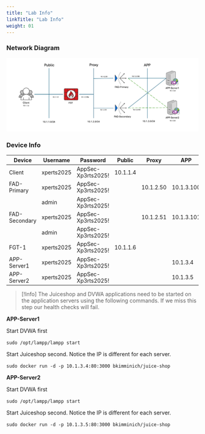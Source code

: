 ```yaml
---
title: "Lab Info"
linkTitle: "Lab Info"
weight: 01
---
```

### **Network Diagram**

![](fad-logical-w-ips.png)

### **Device Info**

| Device        |Username|Password| Public | Proxy     | APP        |
|---------------|--------|--------|--|-----------|------------|
| Client        |xperts2025|AppSec-Xp3rts2025!| 10.1.1.4 |           |            |
| FAD-Primary   |xperts2025|AppSec-Xp3rts2025!|  | 10.1.2.50 | 10.1.3.100 |
|               |admin|AppSec-Xp3rts2025!|  |           |            |
| FAD-Secondary |xperts2025|AppSec-Xp3rts2025!|  | 10.1.2.51 | 10.1.3.101 |
|               |admin|AppSec-Xp3rts2025!|  |           |            |
|FGT-1|xperts2025|AppSec-Xp3rts2025!| 10.1.1.6 |           |            |
|APP-Server1|xperts2025|AppSec-Xp3rts2025!|  |           | 10.1.3.4   |
|APP-Server2|xperts2025|AppSec-Xp3rts2025!|  |           | 10.1.3.5   |

> [!Info]
> The Juiceshop and DVWA applications need to be started on the application servers using the following commands.  If we miss this step our health checks will fail.

**APP-Server1**

Start DVWA first
```
sudo /opt/lampp/lampp start
```

Start Juiceshop second.  Notice the IP is different for each server.

```
sudo docker run -d -p 10.1.3.4:80:3000 bkimminich/juice-shop
```

**APP-Server2**

Start DVWA first
```
sudo /opt/lampp/lampp start
```

Start Juiceshop second.  Notice the IP is different for each server.

```
sudo docker run -d -p 10.1.3.5:80:3000 bkimminich/juice-shop
```


